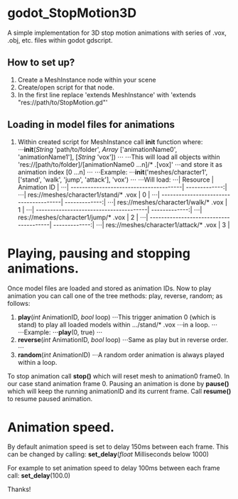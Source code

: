 # godot_StopMotion3D
A simple implementation for 3D stop motion animations with series of .vox, .obj, etc. files within godot gdscript.

## How to set up?
1. Create a MeshInstance node within your scene
2. Create/open script for that node.
3. In the first line replace 'extends MeshInstance' with 'extends "res://path/to/StopMotion.gd"'

## Loading in model files for animations
1. Within created script for MeshInstance call **init** function where:
⋅⋅⋅**init**(_String_ 'path/to/folder', _Array_ ['animationName0', 'animationName1'], [_String_ 'vox'])
⋅⋅⋅
⋅⋅⋅This will load all objects within 'res://[path/to/folder]/[animationName0 ...n]/* .[vox]'
⋅⋅⋅and store it as animation index [0 ...n]
⋅⋅⋅
⋅⋅⋅Example:
⋅⋅⋅**init**('meshes/character1', ['stand', 'walk', 'jump', 'attack'], 'vox')
⋅⋅⋅
⋅⋅⋅Will load:
⋅⋅⋅| Resource								| Animation ID	|
⋅⋅⋅| ---------------------------------------| -------------:|
⋅⋅⋅| res://meshes/character1/stand/* .vox	| 0			  	|
⋅⋅⋅| ---------------------------------------| -------------:|
⋅⋅⋅| res://meshes/character1/walk/* .vox	| 1				|
⋅⋅⋅| ---------------------------------------| -------------:|
⋅⋅⋅| res://meshes/character1/jump/* .vox	| 2				|
⋅⋅⋅| ---------------------------------------| -------------:|
⋅⋅⋅| res://meshes/character1/attack/* .vox	| 3				|

# Playing, pausing and stopping animations.
Once model files are loaded and stored as animation IDs. Now to play animation you can call one of
the tree methods: play, reverse, random; as follows:
1. **play**(_int_ AnimationID, _bool_ loop)
⋅⋅⋅This trigger animation 0 (which is stand) to play all loaded models within .../stand/* .vox
⋅⋅⋅in a loop.
⋅⋅⋅
⋅⋅⋅Example:
⋅⋅⋅**play**(0, true)
⋅⋅⋅
2. **reverse**(_int_ AnimationID, _bool_ loop)
⋅⋅⋅Same as play but in reverse order.
⋅⋅⋅
3. **random**(_int_ AnimationID)
⋅⋅⋅A random order animation is always played within a loop.

To stop animation call **stop()** which will reset mesh to animation0 frame0. In our case stand animation frame 0.
Pausing an animation is done by **pause()** which will keep the running animationID and its current frame.
Call **resume()** to resume paused animation.

# Animation speed.
By default animation speed is set to delay 150ms between each frame.
This can be changed by calling:
**set_delay**(_float_ Milliseconds below 1000)

For example to set animation speed to delay 100ms between each frame call:
**set_delay**(100.0)

Thanks!
